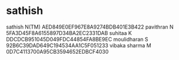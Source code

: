 # sathish
sathish N(TM) AED849E0EF967E8A9274BDB401E3B422
pavithran N 5FA3D45F8A6155897D34BA2EC2331DAB
suhitaa K DDCDCB951045D049FDC44854FA8BE9EC
moulidharan S 92B6C39DAD649C194534AA1C5F051233
vibaka sharma M 0D7C4113700A95CB3594652EDBCF4030
